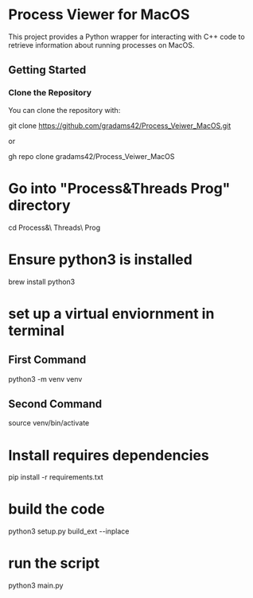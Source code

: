 # Process Viewer for MacOS

This project provides a Python wrapper for interacting with C++ code to retrieve information about running processes on MacOS.

## Getting Started

### Clone the Repository

You can clone the repository with:

git clone https://github.com/gradams42/Process_Veiwer_MacOS.git

or 

gh repo clone gradams42/Process_Veiwer_MacOS

# Go into "Process&Threads Prog" directory

cd Process&\ Threads\ Prog

# Ensure python3 is installed

brew install python3

# set up a virtual enviornment in terminal

## First Command
python3 -m venv venv

## Second Command
source venv/bin/activate

# Install requires dependencies
pip install -r requirements.txt

# build the code

python3 setup.py build_ext --inplace

# run the script

python3 main.py
